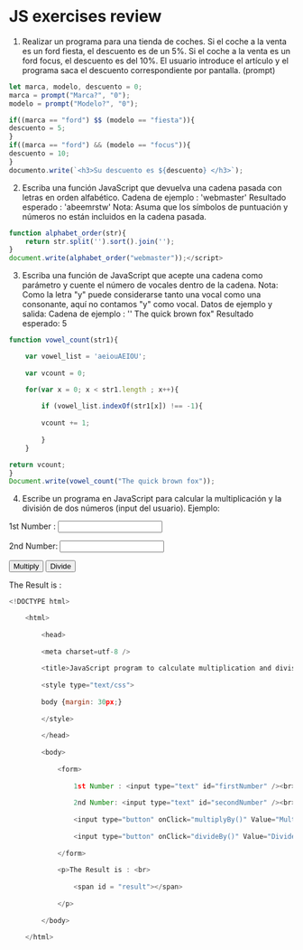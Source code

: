 # JS exercises review
1. Realizar un programa para una tienda de coches. Si el coche a la venta es un ford fiesta, el descuento es de un 5%. Si el coche a la venta es un ford focus, el descuento es del 10%. 
	El usuario introduce el artículo y el programa saca el descuento correspondiente por pantalla. (prompt)

```javascript
let marca, modelo, descuento = 0;
marca = prompt("Marca?", "0");
modelo = prompt("Modelo?", "0");

if((marca == "ford") $$ (modelo == "fiesta")){
descuento = 5;
}
if((marca == "ford") && (modelo == "focus")){
descuento = 10;
}
documento.write(`<h3>Su descuento es ${descuento} </h3>`);
```

2. Escriba una función JavaScript que devuelva una cadena pasada con letras en orden alfabético. Cadena de ejemplo : 'webmaster' 
	Resultado esperado : 'abeemrstw' 
	Nota: Asuma que los símbolos de puntuación y números no están incluidos en la cadena pasada.
```javascript
function alphabet_order(str){  
	return str.split('').sort().join('');
} 
document.write(alphabet_order("webmaster"));</script>
```

3. Escriba una función de JavaScript que acepte una cadena como parámetro y cuente el número de vocales dentro de la cadena. 
	Nota: Como la letra "y" puede considerarse tanto una vocal como una consonante, aquí no contamos "y" como vocal. 
	Datos de ejemplo y salida: Cadena de ejemplo : '' The quick brown fox"
	Resultado esperado: 5
```javascript
function vowel_count(str1){

	var vowel_list = 'aeiouAEIOU';
	
	var vcount = 0;

	for(var x = 0; x < str1.length ; x++){
	
		if (vowel_list.indexOf(str1[x]) !== -1){
	
		vcount += 1;
	
		}
	}

return vcount;
}
Document.write(vowel_count("The quick brown fox"));
```

4. Escribe un programa en JavaScript para calcular la multiplicación y la división de dos números (input del usuario). Ejemplo:

<html>

<head>

<meta charset=utf-8 />

<title>JavaScript program to calculate multiplication and division of two numbers </title>

<style type="text/css">

body {margin: 30px;}

</style>

</head>

<body>

<form>

1st Number : <input type="text" id="firstNumber" /><br>

2nd Number: <input type="text" id="secondNumber" /><br>

<input type="button" onClick="multiplyBy()" Value="Multiply" />

<input type="button" onClick="divideBy()" Value="Divide" />

</form>

<p>The Result is : <br>

<span id = "result"></span>

</p>

</body>

</html>

```javascript
<!DOCTYPE html>

	<html>
	
		<head>
		
		<meta charset=utf-8 />
		
		<title>JavaScript program to calculate multiplication and division of two numbers </title>
		
		<style type="text/css">
		
		body {margin: 30px;}
		
		</style>
		
		</head>
	
		<body>
		
			<form>
			
				1st Number : <input type="text" id="firstNumber" /><br>
				
				2nd Number: <input type="text" id="secondNumber" /><br>
			
				<input type="button" onClick="multiplyBy()" Value="Multiply" />
			
				<input type="button" onClick="divideBy()" Value="Divide" />
			
			</form>
		
			<p>The Result is : <br>
			
				<span id = "result"></span>
			
			</p>
		
		</body>
	
	</html>
```

